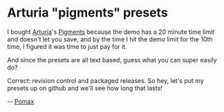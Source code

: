 # Arturia "pigments" presets

I bought [Arturia](https://www.arturia.com)'s [Pigments](https://www.arturia.com/products/analog-classics/pigments) because the demo has a 20 minute time limit and doesn't let you save, and by the time I hit the demo limit for the 10th time, I figured it was time to just pay for it.

And since the presets are all text based, guess what you can super easily do?

Correct: revision control and packaged releases. So hey, let's put my presets up on github and we'll see how long that lasts!

-- [Pomax](https://mastodon.social/@TheRealPomax)
